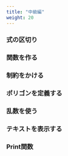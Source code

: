 ```yaml
---
title: "中級編"
weight: 20
---
```


### 式の区切り
### 関数を作る
### 制約をかける
### ポリゴンを定義する
### 乱数を使う
### テキストを表示する
### Print関数
